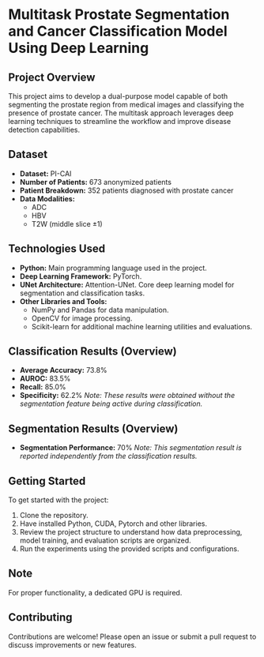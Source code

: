 # Multitask Prostate Segmentation and Cancer Classification Model Using Deep Learning

## Project Overview
This project aims to develop a dual-purpose model capable of both segmenting the prostate region from medical images and classifying the presence of prostate cancer. The multitask approach leverages deep learning techniques to streamline the workflow and improve disease detection capabilities.

## Dataset
- **Dataset:** PI-CAI
- **Number of Patients:** 673 anonymized patients
- **Patient Breakdown:** 352 patients diagnosed with prostate cancer
- **Data Modalities:**
  - ADC
  - HBV
  - T2W (middle slice ±1)

## Technologies Used
- **Python:** Main programming language used in the project.
- **Deep Learning Framework:** PyTorch.
- **UNet Architecture:** Attention-UNet. Core deep learning model for segmentation and classification tasks.
- **Other Libraries and Tools:**
  - NumPy and Pandas for data manipulation.
  - OpenCV for image processing.
  - Scikit-learn for additional machine learning utilities and evaluations.

## Classification Results (Overview)
- **Average Accuracy:** 73.8%
- **AUROC:** 83.5%
- **Recall:** 85.0%
- **Specificity:** 62.2%
*Note: These results were obtained without the segmentation feature being active during classification.*

## Segmentation Results (Overview)
- **Segmentation Performance:** 70%
*Note: This segmentation result is reported independently from the classification results.*

## Getting Started
To get started with the project:
1. Clone the repository.
2. Have installed Python, CUDA, Pytorch and other libraries.
3. Review the project structure to understand how data preprocessing, model training, and evaluation scripts are organized.
4. Run the experiments using the provided scripts and configurations.

## Note
For proper functionality, a dedicated GPU is required.

## Contributing
Contributions are welcome! Please open an issue or submit a pull request to discuss improvements or new features.
